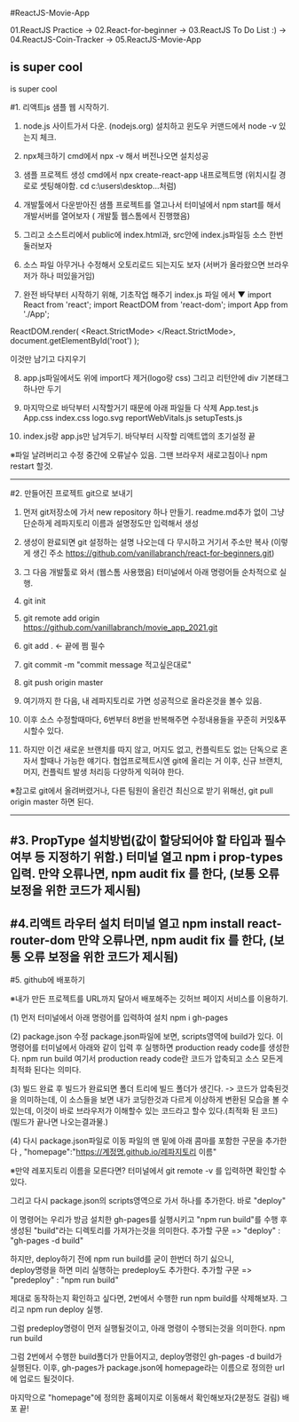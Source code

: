 #ReactJS-Movie-App


01.ReactJS Practice
-> 02.React-for-beginner
-> 03.ReactJS To Do List :)
-> 04.ReactJS-Coin-Tracker
-> 05.ReactJS-Movie-App



is super cool
---------------------------------
is super cool

#1. 리액트js 샘플 웹 시작하기.

1. node.js 사이트가서 다운.  (nodejs.org)
   설치하고 윈도우 커맨드에서 node -v 있는지 체크.

2. npx체크하기
   cmd에서 npx -v 해서 버전나오면 설치성공

3. 샘플 프로젝트 생성
   cmd에서 npx create-react-app 내프로젝트명 (위치시킬 경로로 셋팅해야함. cd c:\users\desktop...처럼)

4. 개발툴에서 다운받아진 샘플 프로젝트를 열고나서 터미널에서 npm start를 해서 개발서버를 열어보자
   ( 개발툴 웹스톰에서 진행했음)

5. 그리고 소스트리에서 public에 index.html과, src안에 index.js파일등 소스 한번 둘러보자

6. 소스 파일 아무거나 수정해서 오토리로드 되는지도 보자 (서버가 올라왔으면 브라우저가 하나 떠있을거임)

7. 완전 바닥부터 시작하기 위해, 기초작업 해주기
   index.js 파일 에서 ▼
   import React from 'react';
   import ReactDOM from 'react-dom';
   import App from './App';

ReactDOM.render(
<React.StrictMode>
<App />
</React.StrictMode>,
document.getElementById('root')
);

이것만 남기고 다지우기

8. app.js파일에서도 위에 import다 제거(logo랑 css)
   그리고 리턴안에 div 기본태그 하나만 두기

9. 마지막으로 바닥부터 시작할거기 때문에 아래 파일들 다 삭제
   App.test.js
   App.css
   index.css
   logo.svg
   reportWebVitals.js
   setupTests.js

10. index.js랑 app.js만 남겨두기. 바닥부터 시작할 리액트앱의 초기설정 끝

※파일 날려버리고 수정 중간에 오류날수 있음.  그땐 브라우저 새로고침이나 npm restart 할것.

------------------------------------------------------------------------

#2. 만들어진 프로젝트 git으로 보내기
1. 먼저 git저장소에 가서 new repository 하나 만들기.
   readme.md추가 없이 그냥 단순하게 레파지토리 이름과 설명정도만 입력해서 생성

2. 생성이 완료되면 git 설정하는 설명 나오는데 다 무시하고 거기서 주소만 복사
   (이렇게 생긴 주소 https://github.com/vanillabranch/react-for-beginners.git)

3. 그 다음 개발툴로 와서 (웹스톰 사용했음) 터미널에서 아래 명령어들 순차적으로 실행.

4. git init

5. git remote add origin https://github.com/vanillabranch/movie_app_2021.git

6. git add .   <- 끝에 쩜 필수

7. git commit -m "commit message 적고싶은대로"

8. git push origin master

9. 여기까지 한 다음, 내 레파지토리로 가면 성공적으로 올라온것을 볼수 있음.

10. 이후 소스 수정할때마다, 6번부터 8번을 반복해주면 수정내용들을 꾸준히 커밋&푸시할수 있다.

11. 하지만 이건 새로운 브랜치를 따지 않고, 머지도 없고, 컨플릭트도 없는 단독으로 혼자서 할때나 가능한 얘기다.
    협업프로젝트시엔 git에 올리는 거 이후, 신규 브랜치, 머지, 컨플릭트 발생 처리등 다양하게 익혀야 한다.

※참고로 git에서 올려버렸거나, 다른 팀원이 올린건 최신으로 받기 위해선, git pull origin master 하면 된다.

------------------------------------------------------------------------
#3. PropType 설치방법(값이 할당되어야 할 타입과 필수여부 등 지정하기 위함.)
터미널 열고 npm i prop-types입력.
만약 오류나면, npm audit fix 를 한다, (보통 오류 보정을 위한 코드가 제시됨)
------------------------------------------------------------------------
#4.리액트 라우터 설치
터미널 열고 npm install react-router-dom
만약 오류나면, npm audit fix 를 한다, (보통 오류 보정을 위한 코드가 제시됨)
------------------------------------------------------------------------
#5. github에 배포하기

※내가 만든 프로젝트를 URL까지 달아서 배포해주는 깃허브 페이지 서비스를 이용하기.


(1) 먼저 터미널에서 아래 명령어를 입력하여 설치
npm i gh-pages


(2) package.json 수정
package.json파일에 보면, scripts영역에 build가 있다.
이 명령어를 터미널에서 아래와 같이 입력 후 실행하면 production ready code를 생성한다.
npm run build
여기서 production ready code란 코드가 압축되고 소스 모든게 최적화 된다는 의미다.


(3) 빌드 완료 후
빌드가 완료되면 폴더 트리에 빌드 폴더가 생긴다. -> 코드가 압축된것을 의미하는데,
이 소스들을 보면 내가 코딩한것과 다르게 이상하게 변환된 모습을 볼 수 있는데,
이것이 바로 브라우저가 이해할수 있는 코드라고 할수 있다.(최적화 된 코드)
(빌드가 끝나면 나오는결과물.)


(4) 다시 package.json파일로 이동
파일의 맨 밑에 아래 콤마를 포함한 구문을 추가한다
, "homepage":"https://계정명.github.io/레파지토리 이름"

※만약 레포지토리 이름을 모른다면? 터미널에서 git remote -v 를 입력하면 확인할 수 있다.

그리고 다시 package.json의  scripts영역으로 가서 하나를 추가한다.
바로 "deploy"

이 명령어는 우리가 방금 설치한 gh-pages를 실행시키고
"npm run build"를 수행 후 생성된 "build"라는 디렉토리를 가져가는것을 의미한다.
추가할 구문 =>  "deploy" : "gh-pages -d build"

하지만, deploy하기 전에 npm run build를 굳이 한번더 하기 싫으니,  
deploy명령을 하면 미리 실행하는 predeploy도 추가한다.
추가할 구문 => "predeploy" : "npm run build"

제대로 동작하는지 확인하고 싶다면, 2번에서 수행한 run npm build를 삭제해보자.
그리고 npm run deploy 실행.

그럼 predeploy명령이 먼저 실행될것이고, 아래 명령이 수행되는것을 의미한다.
npm run build

그럼 2번에서 수행한 build폴더가 만들어지고, deploy명령인 gh-pages -d build가 실행된다.
이후, gh-pages가 package.json에 homepage라는 이름으로 정의한 url에 업로드 될것이다.

마지막으로 "homepage"에 정의한 홈페이지로 이동해서 확인해보자(2분정도 걸림)
배포 끝!
